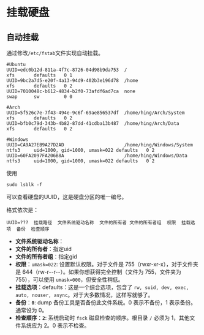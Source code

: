 # 挂载硬盘

## 自动挂载

通过修改`/etc/fstab`文件实现自动挂载。

```shell
#Ubuntu
UUID=edc0b12d-811a-4f7c-8726-04d98b9da753  /                           xfs       defaults   0 1
UUID=9bc2a7d5-e20f-4a13-94d9-402b3e196d78  /home                       xfs       defaults   0 2
UUID=7010048c-b612-4834-b2f0-73afdf6ad7ca  none                        swap      sw         0 0

#Arch
UUID=5f526c7e-7f43-494e-9c6f-69ae856537df  /home/hing/Arch/System      xfs       defaults   0 2
UUID=bfb0c79d-343b-4b82-87dd-41cdba13b487  /home/hing/Arch/Data        xfs       defaults   0 2

#Windows
UUID=CA9A27EB9A27D2AD                      /home/hing/Windows/System   ntfs3     uid=1000, gid=1000, umask=022 defaults   0 2
UUID=60FA2097FA206B8A                      /home/hing/Windows/Data     ntfs3     uid=1000, gid=1000, umask=022 defaults   0 2
```

使用

```shell
sudo lsblk -f
```

可以查看硬盘的UUID，这是硬盘分区的唯一编号。

格式依次是：

```shell
UUID=???  挂载路径  文件系统驱动名称  文件的所有者 文件的所有者组  权限  挂载选项  备份  检查顺序
```

-   **文件系统驱动名称**：
-   **文件的所有者**：指定uid
-   **文件的所有者组**：指定gid
-   **权限**：`umask=022`: 设置默认权限。对于文件是 755（rwxr-xr-x），对于文件夹是 644（rw-r--r--）。如果你想获得完全控制（文件为 755，文件夹为 755），可以使用 `umask=000`，但安全性稍低。
-   **挂载选项**：defaults：这是一个综合选项，包含了 `rw, suid, dev, exec, auto, nouser, async`。对于大多数情况，这样写就够了。
-   **备份**：**`0`**: dump 备份工具是否备份此文件系统。0 表示不备份，1 表示备份。通常设为 0。
-   **检查顺序**：**`2`**: 系统启动时 `fsck` 磁盘检查的顺序。根目录 `/` 必须为 1，其他文件系统应为 2。0 表示不检查。





